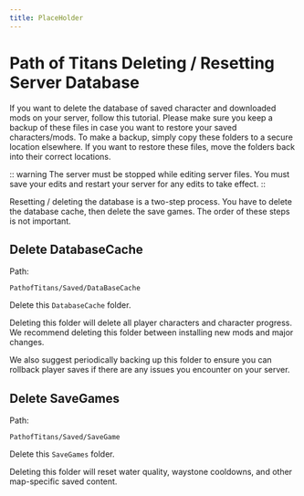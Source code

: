 ```yaml
---
title: PlaceHolder
---
```


# Path of Titans Deleting / Resetting Server Database

If you want to delete the database of saved character and downloaded mods on your server, follow this tutorial. Please make sure you keep a backup of these files in case you want to restore your saved characters/mods. To make a backup, simply copy these folders to a secure location elsewhere. If you want to restore these files, move the folders back into their correct locations.

:: warning
The server must be stopped while editing server files. You must save your edits and restart your server for any edits to take effect.
::

Resetting / deleting the database is a two-step process. You have to delete the database cache, then delete the save games. The order of these steps is not important.

## Delete DatabaseCache

Path:

`PathofTitans/Saved/DataBaseCache`

Delete this `DatabaseCache` folder.

Deleting this folder will delete all player characters and character progress. We recommend deleting this folder between installing new mods and major changes.

We also suggest periodically backing up this folder to ensure you can rollback player saves if there are any issues you encounter on your server.

## Delete SaveGames

Path:

`PathofTitans/Saved/SaveGame`

Delete this `SaveGames` folder.

Deleting this folder will reset water quality, waystone cooldowns, and other map-specific saved content.

